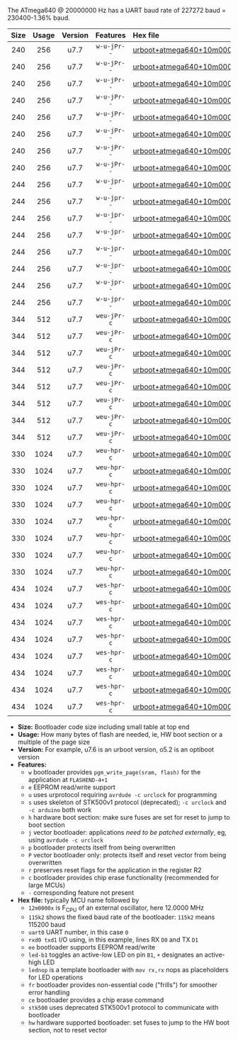 The ATmega640 @ 20000000 Hz has a UART baud rate of 227272 baud = 230400-1.36% baud.

|Size|Usage|Version|Features|Hex file|
|:-:|:-:|:-:|:-:|:--|
|240|256|u7.7|`w-u-jPr--`|[urboot+atmega640+10m0000x++115k2_uart0_rxe0_txe1_led+b7.hex](https://raw.githubusercontent.com/stefanrueger/urboot.hex/main/mcus/atmega640/external_oscillator/fcpu+10m0000_Hz/br++115k2_bps/urboot+atmega640+10m0000x++115k2_uart0_rxe0_txe1_led+b7.hex)|
|240|256|u7.7|`w-u-jPr--`|[urboot+atmega640+10m0000x++115k2_uart0_rxe0_txe1_lednop.hex](https://raw.githubusercontent.com/stefanrueger/urboot.hex/main/mcus/atmega640/external_oscillator/fcpu+10m0000_Hz/br++115k2_bps/urboot+atmega640+10m0000x++115k2_uart0_rxe0_txe1_lednop.hex)|
|240|256|u7.7|`w-u-jPr--`|[urboot+atmega640+10m0000x++115k2_uart1_rxd2_txd3_led+b7.hex](https://raw.githubusercontent.com/stefanrueger/urboot.hex/main/mcus/atmega640/external_oscillator/fcpu+10m0000_Hz/br++115k2_bps/urboot+atmega640+10m0000x++115k2_uart1_rxd2_txd3_led+b7.hex)|
|240|256|u7.7|`w-u-jPr--`|[urboot+atmega640+10m0000x++115k2_uart1_rxd2_txd3_lednop.hex](https://raw.githubusercontent.com/stefanrueger/urboot.hex/main/mcus/atmega640/external_oscillator/fcpu+10m0000_Hz/br++115k2_bps/urboot+atmega640+10m0000x++115k2_uart1_rxd2_txd3_lednop.hex)|
|240|256|u7.7|`w-u-jPr--`|[urboot+atmega640+10m0000x++115k2_uart2_rxh0_txh1_led+b7.hex](https://raw.githubusercontent.com/stefanrueger/urboot.hex/main/mcus/atmega640/external_oscillator/fcpu+10m0000_Hz/br++115k2_bps/urboot+atmega640+10m0000x++115k2_uart2_rxh0_txh1_led+b7.hex)|
|240|256|u7.7|`w-u-jPr--`|[urboot+atmega640+10m0000x++115k2_uart2_rxh0_txh1_lednop.hex](https://raw.githubusercontent.com/stefanrueger/urboot.hex/main/mcus/atmega640/external_oscillator/fcpu+10m0000_Hz/br++115k2_bps/urboot+atmega640+10m0000x++115k2_uart2_rxh0_txh1_lednop.hex)|
|240|256|u7.7|`w-u-jPr--`|[urboot+atmega640+10m0000x++115k2_uart3_rxj0_txj1_led+b7.hex](https://raw.githubusercontent.com/stefanrueger/urboot.hex/main/mcus/atmega640/external_oscillator/fcpu+10m0000_Hz/br++115k2_bps/urboot+atmega640+10m0000x++115k2_uart3_rxj0_txj1_led+b7.hex)|
|240|256|u7.7|`w-u-jPr--`|[urboot+atmega640+10m0000x++115k2_uart3_rxj0_txj1_lednop.hex](https://raw.githubusercontent.com/stefanrueger/urboot.hex/main/mcus/atmega640/external_oscillator/fcpu+10m0000_Hz/br++115k2_bps/urboot+atmega640+10m0000x++115k2_uart3_rxj0_txj1_lednop.hex)|
|244|256|u7.7|`w-u-jpr--`|[urboot+atmega640+10m0000x++115k2_uart0_rxe0_txe1_led+b7_fr.hex](https://raw.githubusercontent.com/stefanrueger/urboot.hex/main/mcus/atmega640/external_oscillator/fcpu+10m0000_Hz/br++115k2_bps/urboot+atmega640+10m0000x++115k2_uart0_rxe0_txe1_led+b7_fr.hex)|
|244|256|u7.7|`w-u-jpr--`|[urboot+atmega640+10m0000x++115k2_uart0_rxe0_txe1_lednop_fr.hex](https://raw.githubusercontent.com/stefanrueger/urboot.hex/main/mcus/atmega640/external_oscillator/fcpu+10m0000_Hz/br++115k2_bps/urboot+atmega640+10m0000x++115k2_uart0_rxe0_txe1_lednop_fr.hex)|
|244|256|u7.7|`w-u-jpr--`|[urboot+atmega640+10m0000x++115k2_uart1_rxd2_txd3_led+b7_fr.hex](https://raw.githubusercontent.com/stefanrueger/urboot.hex/main/mcus/atmega640/external_oscillator/fcpu+10m0000_Hz/br++115k2_bps/urboot+atmega640+10m0000x++115k2_uart1_rxd2_txd3_led+b7_fr.hex)|
|244|256|u7.7|`w-u-jpr--`|[urboot+atmega640+10m0000x++115k2_uart1_rxd2_txd3_lednop_fr.hex](https://raw.githubusercontent.com/stefanrueger/urboot.hex/main/mcus/atmega640/external_oscillator/fcpu+10m0000_Hz/br++115k2_bps/urboot+atmega640+10m0000x++115k2_uart1_rxd2_txd3_lednop_fr.hex)|
|244|256|u7.7|`w-u-jpr--`|[urboot+atmega640+10m0000x++115k2_uart2_rxh0_txh1_led+b7_fr.hex](https://raw.githubusercontent.com/stefanrueger/urboot.hex/main/mcus/atmega640/external_oscillator/fcpu+10m0000_Hz/br++115k2_bps/urboot+atmega640+10m0000x++115k2_uart2_rxh0_txh1_led+b7_fr.hex)|
|244|256|u7.7|`w-u-jpr--`|[urboot+atmega640+10m0000x++115k2_uart2_rxh0_txh1_lednop_fr.hex](https://raw.githubusercontent.com/stefanrueger/urboot.hex/main/mcus/atmega640/external_oscillator/fcpu+10m0000_Hz/br++115k2_bps/urboot+atmega640+10m0000x++115k2_uart2_rxh0_txh1_lednop_fr.hex)|
|244|256|u7.7|`w-u-jpr--`|[urboot+atmega640+10m0000x++115k2_uart3_rxj0_txj1_led+b7_fr.hex](https://raw.githubusercontent.com/stefanrueger/urboot.hex/main/mcus/atmega640/external_oscillator/fcpu+10m0000_Hz/br++115k2_bps/urboot+atmega640+10m0000x++115k2_uart3_rxj0_txj1_led+b7_fr.hex)|
|244|256|u7.7|`w-u-jpr--`|[urboot+atmega640+10m0000x++115k2_uart3_rxj0_txj1_lednop_fr.hex](https://raw.githubusercontent.com/stefanrueger/urboot.hex/main/mcus/atmega640/external_oscillator/fcpu+10m0000_Hz/br++115k2_bps/urboot+atmega640+10m0000x++115k2_uart3_rxj0_txj1_lednop_fr.hex)|
|344|512|u7.7|`weu-jPr-c`|[urboot+atmega640+10m0000x++115k2_uart0_rxe0_txe1_ee_led+b7_fr_ce.hex](https://raw.githubusercontent.com/stefanrueger/urboot.hex/main/mcus/atmega640/external_oscillator/fcpu+10m0000_Hz/br++115k2_bps/urboot+atmega640+10m0000x++115k2_uart0_rxe0_txe1_ee_led+b7_fr_ce.hex)|
|344|512|u7.7|`weu-jPr-c`|[urboot+atmega640+10m0000x++115k2_uart0_rxe0_txe1_ee_lednop_fr_ce.hex](https://raw.githubusercontent.com/stefanrueger/urboot.hex/main/mcus/atmega640/external_oscillator/fcpu+10m0000_Hz/br++115k2_bps/urboot+atmega640+10m0000x++115k2_uart0_rxe0_txe1_ee_lednop_fr_ce.hex)|
|344|512|u7.7|`weu-jPr-c`|[urboot+atmega640+10m0000x++115k2_uart1_rxd2_txd3_ee_led+b7_fr_ce.hex](https://raw.githubusercontent.com/stefanrueger/urboot.hex/main/mcus/atmega640/external_oscillator/fcpu+10m0000_Hz/br++115k2_bps/urboot+atmega640+10m0000x++115k2_uart1_rxd2_txd3_ee_led+b7_fr_ce.hex)|
|344|512|u7.7|`weu-jPr-c`|[urboot+atmega640+10m0000x++115k2_uart1_rxd2_txd3_ee_lednop_fr_ce.hex](https://raw.githubusercontent.com/stefanrueger/urboot.hex/main/mcus/atmega640/external_oscillator/fcpu+10m0000_Hz/br++115k2_bps/urboot+atmega640+10m0000x++115k2_uart1_rxd2_txd3_ee_lednop_fr_ce.hex)|
|344|512|u7.7|`weu-jPr-c`|[urboot+atmega640+10m0000x++115k2_uart2_rxh0_txh1_ee_led+b7_fr_ce.hex](https://raw.githubusercontent.com/stefanrueger/urboot.hex/main/mcus/atmega640/external_oscillator/fcpu+10m0000_Hz/br++115k2_bps/urboot+atmega640+10m0000x++115k2_uart2_rxh0_txh1_ee_led+b7_fr_ce.hex)|
|344|512|u7.7|`weu-jPr-c`|[urboot+atmega640+10m0000x++115k2_uart2_rxh0_txh1_ee_lednop_fr_ce.hex](https://raw.githubusercontent.com/stefanrueger/urboot.hex/main/mcus/atmega640/external_oscillator/fcpu+10m0000_Hz/br++115k2_bps/urboot+atmega640+10m0000x++115k2_uart2_rxh0_txh1_ee_lednop_fr_ce.hex)|
|344|512|u7.7|`weu-jPr-c`|[urboot+atmega640+10m0000x++115k2_uart3_rxj0_txj1_ee_led+b7_fr_ce.hex](https://raw.githubusercontent.com/stefanrueger/urboot.hex/main/mcus/atmega640/external_oscillator/fcpu+10m0000_Hz/br++115k2_bps/urboot+atmega640+10m0000x++115k2_uart3_rxj0_txj1_ee_led+b7_fr_ce.hex)|
|344|512|u7.7|`weu-jPr-c`|[urboot+atmega640+10m0000x++115k2_uart3_rxj0_txj1_ee_lednop_fr_ce.hex](https://raw.githubusercontent.com/stefanrueger/urboot.hex/main/mcus/atmega640/external_oscillator/fcpu+10m0000_Hz/br++115k2_bps/urboot+atmega640+10m0000x++115k2_uart3_rxj0_txj1_ee_lednop_fr_ce.hex)|
|330|1024|u7.7|`weu-hpr-c`|[urboot+atmega640+10m0000x++115k2_uart0_rxe0_txe1_ee_led+b7_fr_ce_hw.hex](https://raw.githubusercontent.com/stefanrueger/urboot.hex/main/mcus/atmega640/external_oscillator/fcpu+10m0000_Hz/br++115k2_bps/urboot+atmega640+10m0000x++115k2_uart0_rxe0_txe1_ee_led+b7_fr_ce_hw.hex)|
|330|1024|u7.7|`weu-hpr-c`|[urboot+atmega640+10m0000x++115k2_uart0_rxe0_txe1_ee_lednop_fr_ce_hw.hex](https://raw.githubusercontent.com/stefanrueger/urboot.hex/main/mcus/atmega640/external_oscillator/fcpu+10m0000_Hz/br++115k2_bps/urboot+atmega640+10m0000x++115k2_uart0_rxe0_txe1_ee_lednop_fr_ce_hw.hex)|
|330|1024|u7.7|`weu-hpr-c`|[urboot+atmega640+10m0000x++115k2_uart1_rxd2_txd3_ee_led+b7_fr_ce_hw.hex](https://raw.githubusercontent.com/stefanrueger/urboot.hex/main/mcus/atmega640/external_oscillator/fcpu+10m0000_Hz/br++115k2_bps/urboot+atmega640+10m0000x++115k2_uart1_rxd2_txd3_ee_led+b7_fr_ce_hw.hex)|
|330|1024|u7.7|`weu-hpr-c`|[urboot+atmega640+10m0000x++115k2_uart1_rxd2_txd3_ee_lednop_fr_ce_hw.hex](https://raw.githubusercontent.com/stefanrueger/urboot.hex/main/mcus/atmega640/external_oscillator/fcpu+10m0000_Hz/br++115k2_bps/urboot+atmega640+10m0000x++115k2_uart1_rxd2_txd3_ee_lednop_fr_ce_hw.hex)|
|330|1024|u7.7|`weu-hpr-c`|[urboot+atmega640+10m0000x++115k2_uart2_rxh0_txh1_ee_led+b7_fr_ce_hw.hex](https://raw.githubusercontent.com/stefanrueger/urboot.hex/main/mcus/atmega640/external_oscillator/fcpu+10m0000_Hz/br++115k2_bps/urboot+atmega640+10m0000x++115k2_uart2_rxh0_txh1_ee_led+b7_fr_ce_hw.hex)|
|330|1024|u7.7|`weu-hpr-c`|[urboot+atmega640+10m0000x++115k2_uart2_rxh0_txh1_ee_lednop_fr_ce_hw.hex](https://raw.githubusercontent.com/stefanrueger/urboot.hex/main/mcus/atmega640/external_oscillator/fcpu+10m0000_Hz/br++115k2_bps/urboot+atmega640+10m0000x++115k2_uart2_rxh0_txh1_ee_lednop_fr_ce_hw.hex)|
|330|1024|u7.7|`weu-hpr-c`|[urboot+atmega640+10m0000x++115k2_uart3_rxj0_txj1_ee_led+b7_fr_ce_hw.hex](https://raw.githubusercontent.com/stefanrueger/urboot.hex/main/mcus/atmega640/external_oscillator/fcpu+10m0000_Hz/br++115k2_bps/urboot+atmega640+10m0000x++115k2_uart3_rxj0_txj1_ee_led+b7_fr_ce_hw.hex)|
|330|1024|u7.7|`weu-hpr-c`|[urboot+atmega640+10m0000x++115k2_uart3_rxj0_txj1_ee_lednop_fr_ce_hw.hex](https://raw.githubusercontent.com/stefanrueger/urboot.hex/main/mcus/atmega640/external_oscillator/fcpu+10m0000_Hz/br++115k2_bps/urboot+atmega640+10m0000x++115k2_uart3_rxj0_txj1_ee_lednop_fr_ce_hw.hex)|
|434|1024|u7.7|`wes-hpr-c`|[urboot+atmega640+10m0000x++115k2_uart0_rxe0_txe1_ee_led+b7_fr_ce_stk500_hw.hex](https://raw.githubusercontent.com/stefanrueger/urboot.hex/main/mcus/atmega640/external_oscillator/fcpu+10m0000_Hz/br++115k2_bps/urboot+atmega640+10m0000x++115k2_uart0_rxe0_txe1_ee_led+b7_fr_ce_stk500_hw.hex)|
|434|1024|u7.7|`wes-hpr-c`|[urboot+atmega640+10m0000x++115k2_uart0_rxe0_txe1_ee_lednop_fr_ce_stk500_hw.hex](https://raw.githubusercontent.com/stefanrueger/urboot.hex/main/mcus/atmega640/external_oscillator/fcpu+10m0000_Hz/br++115k2_bps/urboot+atmega640+10m0000x++115k2_uart0_rxe0_txe1_ee_lednop_fr_ce_stk500_hw.hex)|
|434|1024|u7.7|`wes-hpr-c`|[urboot+atmega640+10m0000x++115k2_uart1_rxd2_txd3_ee_led+b7_fr_ce_stk500_hw.hex](https://raw.githubusercontent.com/stefanrueger/urboot.hex/main/mcus/atmega640/external_oscillator/fcpu+10m0000_Hz/br++115k2_bps/urboot+atmega640+10m0000x++115k2_uart1_rxd2_txd3_ee_led+b7_fr_ce_stk500_hw.hex)|
|434|1024|u7.7|`wes-hpr-c`|[urboot+atmega640+10m0000x++115k2_uart1_rxd2_txd3_ee_lednop_fr_ce_stk500_hw.hex](https://raw.githubusercontent.com/stefanrueger/urboot.hex/main/mcus/atmega640/external_oscillator/fcpu+10m0000_Hz/br++115k2_bps/urboot+atmega640+10m0000x++115k2_uart1_rxd2_txd3_ee_lednop_fr_ce_stk500_hw.hex)|
|434|1024|u7.7|`wes-hpr-c`|[urboot+atmega640+10m0000x++115k2_uart2_rxh0_txh1_ee_led+b7_fr_ce_stk500_hw.hex](https://raw.githubusercontent.com/stefanrueger/urboot.hex/main/mcus/atmega640/external_oscillator/fcpu+10m0000_Hz/br++115k2_bps/urboot+atmega640+10m0000x++115k2_uart2_rxh0_txh1_ee_led+b7_fr_ce_stk500_hw.hex)|
|434|1024|u7.7|`wes-hpr-c`|[urboot+atmega640+10m0000x++115k2_uart2_rxh0_txh1_ee_lednop_fr_ce_stk500_hw.hex](https://raw.githubusercontent.com/stefanrueger/urboot.hex/main/mcus/atmega640/external_oscillator/fcpu+10m0000_Hz/br++115k2_bps/urboot+atmega640+10m0000x++115k2_uart2_rxh0_txh1_ee_lednop_fr_ce_stk500_hw.hex)|
|434|1024|u7.7|`wes-hpr-c`|[urboot+atmega640+10m0000x++115k2_uart3_rxj0_txj1_ee_led+b7_fr_ce_stk500_hw.hex](https://raw.githubusercontent.com/stefanrueger/urboot.hex/main/mcus/atmega640/external_oscillator/fcpu+10m0000_Hz/br++115k2_bps/urboot+atmega640+10m0000x++115k2_uart3_rxj0_txj1_ee_led+b7_fr_ce_stk500_hw.hex)|
|434|1024|u7.7|`wes-hpr-c`|[urboot+atmega640+10m0000x++115k2_uart3_rxj0_txj1_ee_lednop_fr_ce_stk500_hw.hex](https://raw.githubusercontent.com/stefanrueger/urboot.hex/main/mcus/atmega640/external_oscillator/fcpu+10m0000_Hz/br++115k2_bps/urboot+atmega640+10m0000x++115k2_uart3_rxj0_txj1_ee_lednop_fr_ce_stk500_hw.hex)|

- **Size:** Bootloader code size including small table at top end
- **Usage:** How many bytes of flash are needed, ie, HW boot section or a multiple of the page size
- **Version:** For example, u7.6 is an urboot version, o5.2 is an optiboot version
- **Features:**
  + `w` bootloader provides `pgm_write_page(sram, flash)` for the application at `FLASHEND-4+1`
  + `e` EEPROM read/write support
  + `u` uses urprotocol requiring `avrdude -c urclock` for programming
  + `s` uses skeleton of STK500v1 protocol (deprecated); `-c urclock` and `-c arduino` both work
  + `h` hardware boot section: make sure fuses are set for reset to jump to boot section
  + `j` vector bootloader: applications *need to be patched externally*, eg, using `avrdude -c urclock`
  + `p` bootloader protects itself from being overwritten
  + `P` vector bootloader only: protects itself and reset vector from being overwritten
  + `r` preserves reset flags for the application in the register R2
  + `c` bootloader provides chip erase functionality (recommended for large MCUs)
  + `-` corresponding feature not present
- **Hex file:** typically MCU name followed by
  + `12m0000x` is F<sub>CPU</sub> of an external oscillator, here 12.0000 MHz
  + `115k2` shows the fixed baud rate of the bootloader: `115k2` means 115200 baud
  + `uart0` UART number, in this case `0`
  + `rxd0 txd1` I/O using, in this example, lines RX `D0` and TX `D1`
  + `ee` bootloader supports EEPROM read/write
  + `led-b1` toggles an active-low LED on pin `B1`, `+` designates an active-high LED
  + `lednop` is a template bootloader with `mov rx,rx` nops as placeholders for LED operations
  + `fr` bootloader provides non-essential code ("frills") for smoother error handling
  + `ce` bootloader provides a chip erase command
  + `stk500` uses deprecated STK500v1 protocol to communicate with bootloader
  + `hw` hardware supported bootloader: set fuses to jump to the HW boot section, not to reset vector
